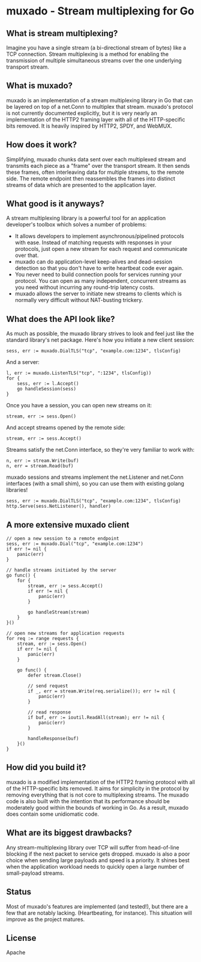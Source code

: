 # muxado - Stream multiplexing for Go

## What is stream multiplexing?
Imagine you have a single stream (a bi-directional stream of bytes) like a TCP connection. Stream multiplexing
is a method for enabling the transmission of multiple simultaneous streams over the one underlying transport stream.

## What is muxado?
muxado is an implementation of a stream multiplexing library in Go that can be layered on top of a net.Conn to multiplex that stream.
muxado's protocol is not currently documented explicitly, but it is very nearly an implementation of the HTTP2
framing layer with all of the HTTP-specific bits removed. It is heavily inspired by HTTP2, SPDY, and WebMUX.

## How does it work?
Simplifying, muxado chunks data sent over each multiplexed stream and transmits each piece
as a "frame" over the transport stream. It then sends these frames,
often interleaving data for multiple streams, to the remote side.
The remote endpoint then reassembles the frames into distinct streams
of data which are presented to the application layer.

## What good is it anyways?
A stream multiplexing library is a powerful tool for an application developer's toolbox which solves a number of problems:

- It allows developers to implement asynchronous/pipelined protocols with ease. Instead of matching requests with responses in your protocols, just open a new stream for each request and communicate over that.
- muxado can do application-level keep-alives and dead-session detection so that you don't have to write heartbeat code ever again.
- You never need to build connection pools for services running your protocol. You can open as many independent, concurrent streams as you need without incurring any round-trip latency costs.
- muxado allows the server to initiate new streams to clients which is normally very difficult without NAT-busting trickery.

## What does the API look like?
As much as possible, the muxado library strives to look and feel just like the standard library's net package. Here's how you initiate a new client session:

    sess, err := muxado.DialTLS("tcp", "example.com:1234", tlsConfig)
    
And a server:

    l, err := muxado.ListenTLS("tcp", ":1234", tlsConfig))
    for {
        sess, err := l.Accept()
        go handleSession(sess)
    }

Once you have a session, you can open new streams on it:

    stream, err := sess.Open()

And accept streams opened by the remote side:

    stream, err := sess.Accept()

Streams satisfy the net.Conn interface, so they're very familiar to work with:
    
    n, err := stream.Write(buf)
    n, err = stream.Read(buf)
    
muxado sessions and streams implement the net.Listener and net.Conn interfaces (with a small shim), so you can use them with existing golang libraries!

    sess, err := muxado.DialTLS("tcp", "example.com:1234", tlsConfig)
    http.Serve(sess.NetListener(), handler)

## A more extensive muxado client

    // open a new session to a remote endpoint
    sess, err := muxado.Dial("tcp", "example.com:1234")
    if err != nil {
	    panic(err)
    }

    // handle streams initiated by the server
    go func() {
	    for {
		    stream, err := sess.Accept()
		    if err != nil {
			    panic(err)
		    }

		    go handleStream(stream)
	    }
    }()

    // open new streams for application requests
    for req := range requests {
	    stream, err := sess.Open()
	    if err != nil {
		    panic(err)
	    }

	    go func() {
		    defer stream.Close()

		    // send request
		    if _, err = stream.Write(req.serialize()); err != nil {
			    panic(err)
		    }

		    // read response
		    if buf, err := ioutil.ReadAll(stream); err != nil {
			    panic(err)
		    }

		    handleResponse(buf)
	    }()
    }

## How did you build it?
muxado is a modified implementation of the HTTP2 framing protocol with all of the HTTP-specific bits removed. It aims
for simplicity in the protocol by removing everything that is not core to multiplexing streams. The muxado code
is also built with the intention that its performance should be moderately good within the bounds of working in Go. As a result,
muxado does contain some unidiomatic code.

## What are its biggest drawbacks?
Any stream-multiplexing library over TCP will suffer from head-of-line blocking if the next packet to service gets dropped.
muxado is also a poor choice when sending large payloads and speed is a priority.
It shines best when the application workload needs to quickly open a large number of small-payload streams.

## Status
Most of muxado's features are implemented (and tested!), but there are a few that are notably lacking. (Heartbeating, for instance).
This situation will improve as the project matures.

## License
Apache
